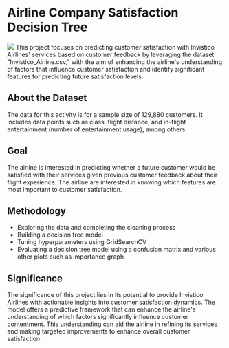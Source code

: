 # Airline Company Satisfaction Decision Tree
![](https://cdn.turkishairlines.com/m/2b3f622a70ef0f61/original/Child-passenger-sharing-his-meal-with-the-female-passenger-behind-him-in-the-THY-Economy-Class-cabin.jpg)
This project focuses on predicting customer satisfaction with Invistico Airlines' services based on customer feedback by leveraging the dataset "Invistico_Airline.csv," with the aim of enhancing the airline's understanding of factors that influence customer satisfaction and identify significant features for predicting future satisfaction levels.
## About the Dataset
The data for this activity is for a sample size of 129,880 customers. It includes data points such as class, flight distance, and in-flight entertainment (number of entertainment usage), among others. 
## Goal
The airline is interested in predicting whether a future customer would be satisfied with their services given previous customer feedback about their flight experience. The airline are interested in knowing which features are most important to customer satisfaction.
## Methodology
- Exploring the data and completing the cleaning process
- Building a decision tree model
- Tuning hyperparameters using GridSearchCV
- Evaluating a decision tree model using a confusion matrix and various other plots such as importance graph
## Significance
The significance of this project lies in its potential to provide Invistico Airlines with actionable insights into customer satisfaction dynamics. The model offers a predictive framework that can enhance the airline's understanding of which factors significantly influence customer contentment. This understanding can aid the airline in refining its services and making targeted improvements to enhance overall customer satisfaction.